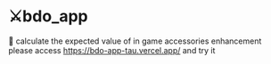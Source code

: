 # ⚔️bdo_app
💍 calculate the expected value of in game accessories enhancement\
please access https://bdo-app-tau.vercel.app/ and try it
